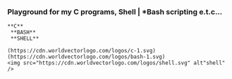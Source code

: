 ### Playground for my **C** programs, **Shell** | *Bash scripting e.t.c...
>
    **C**
     **BASH**
     **SHELL**
>
    (https://cdn.worldvectorlogo.com/logos/c-1.svg)
    (https://cdn.worldvectorlogo.com/logos/bash-1.svg)
    <img src="https://cdn.worldvectorlogo.com/logos/shell.svg" alt"shell" />
